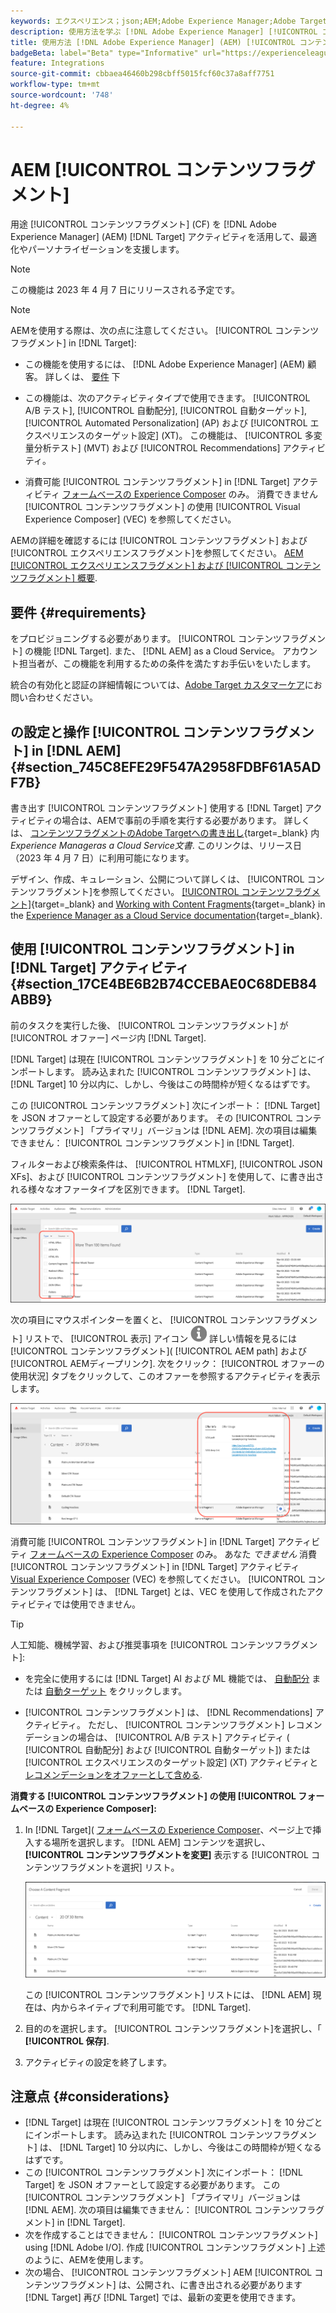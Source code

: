 ```yaml
---
keywords: エクスペリエンス；json;AEM;Adobe Experience Manager;Adobe Target への書き出し；コンテンツフラグメント；フラグメント；CF;CF
description: 使用方法を学ぶ [!DNL Adobe Experience Manager] [!UICONTROL コンテンツフラグメント] in [!DNL Adobe Target] アクティビティ。
title: 使用方法 [!DNL Adobe Experience Manager] (AEM) [!UICONTROL コンテンツフラグメント]?
badgeBeta: label="Beta" type="Informative" url="https://experienceleague.adobe.com/docs/target/using/introduction/intro.html#beta newtab=true" tooltip="What are Target Beta release features?"
feature: Integrations
source-git-commit: cbbaea46460b298cbff5015fcf60c37a8aff7751
workflow-type: tm+mt
source-wordcount: '748'
ht-degree: 4%

---
```


# AEM [!UICONTROL コンテンツフラグメント]

用途 [!UICONTROL コンテンツフラグメント] (CF) を [!DNL Adobe Experience Manager] (AEM) [!DNL Target] アクティビティを活用して、最適化やパーソナライゼーションを支援します。

>[!NOTE]
>
>この機能は 2023 年 4 月 7 日にリリースされる予定です。


>[!NOTE]
>
>AEMを使用する際は、次の点に注意してください。 [!UICONTROL コンテンツフラグメント] in [!DNL Target]:
> 
>* この機能を使用するには、 [!DNL Adobe Experience Manager] (AEM) 顧客。 詳しくは、 [要件](#section_AE6F0971E1574B3AA324003599B96E5A) 下
>
>* この機能は、次のアクティビティタイプで使用できます。 [!UICONTROL A/B テスト], [!UICONTROL 自動配分], [!UICONTROL 自動ターゲット], [!UICONTROL Automated Personalization] (AP) および [!UICONTROL エクスペリエンスのターゲット設定] (XT)。 この機能は、 [!UICONTROL 多変量分析テスト] (MVT) および [!UICONTROL Recommendations] アクティビティ。
>
>* 消費可能 [!UICONTROL コンテンツフラグメント] in [!DNL Target] アクティビティ [フォームベースの Experience Composer](/help/main/c-experiences/form-experience-composer.md) のみ。 消費できません [!UICONTROL コンテンツフラグメント] の使用 [!UICONTROL Visual Experience Composer] (VEC) を参照してください。


AEMの詳細を確認するには [!UICONTROL コンテンツフラグメント] および [!UICONTROL エクスペリエンスフラグメント]を参照してください。 [AEM [!UICONTROL エクスペリエンスフラグメント] および [!UICONTROL コンテンツフラグメント] 概要](/help/main/c-integrating-target-with-mac/aem/aem-experience-and-content-fragments.md).

## 要件 {#requirements}

をプロビジョニングする必要があります。 [!UICONTROL コンテンツフラグメント] の機能 [!DNL Target]. また、 [!DNL AEM] as a Cloud Service。 アカウント担当者が、この機能を利用するための条件を満たすお手伝いをいたします。

統合の有効化と認証の詳細情報については、[Adobe Target カスタマーケア](/help/main/cmp-resources-and-contact-information.md#reference_ACA3391A00EF467B87930A450050077C)にお問い合わせください。

## の設定と操作 [!UICONTROL コンテンツフラグメント] in [!DNL AEM] {#section_745C8EFE29F547A2958FDBF61A5ADF7B}

書き出す [!UICONTROL コンテンツフラグメント] 使用する [!DNL Target] アクティビティの場合は、AEMで事前の手順を実行する必要があります。 詳しくは、 [コンテンツフラグメントのAdobe Targetへの書き出し](https://experienceleague.adobe.com/docs/experience-manager-cloud-service/content/sites/integrations/content-fragments-target.html){target=_blank} 内 *Experience Manageras a Cloud Service文書*. このリンクは、リリース日（2023 年 4 月 7 日）に利用可能になります。

デザイン、作成、キュレーション、公開について詳しくは、 [!UICONTROL コンテンツフラグメント]を参照してください。 [[!UICONTROL コンテンツフラグメント]](https://experienceleague.adobe.com/docs/experience-manager-cloud-service/content/sites/authoring/fundamentals/content-fragments.html?lang=en){target=_blank} and [Working with Content Fragments](https://experienceleague.adobe.com/docs/experience-manager-cloud-service/content/sites/administering/content-fragments/content-fragments.html){target=_blank} in the [Experience Manager as a Cloud Service documentation](https://experienceleague.adobe.com/docs/experience-manager-cloud-service/content/home.html){target=_blank}.

## 使用 [!UICONTROL コンテンツフラグメント] in [!DNL Target] アクティビティ {#section_17CE4BE6B2B74CCEBAE0C68DEB84ABB9}

前のタスクを実行した後、 [!UICONTROL コンテンツフラグメント] が [!UICONTROL オファー] ページ内 [!DNL Target].

[!DNL Target] は現在 [!UICONTROL コンテンツフラグメント] を 10 分ごとにインポートします。 読み込まれた [!UICONTROL コンテンツフラグメント] は、 [!DNL Target] 10 分以内に、しかし、今後はこの時間枠が短くなるはずです。

この [!UICONTROL コンテンツフラグメント] 次にインポート： [!DNL Target] を JSON オファーとして設定する必要があります。 その [!UICONTROL コンテンツフラグメント] 「プライマリ」バージョンは [!DNL AEM]. 次の項目は編集できません： [!UICONTROL コンテンツフラグメント] in [!DNL Target].

フィルターおよび検索条件は、 [!UICONTROL HTMLXF], [!UICONTROL JSON XFs]、および [!UICONTROL コンテンツフラグメント] を使用して、に書き出される様々なオファータイプを区別できます。 [!DNL Target].

![コンテンツフラグメントタイプでフィルター：Target UI でのHTMLまたは JSON](/help/main/c-integrating-target-with-mac/aem/assets/fragment-types.png)

次の項目にマウスポインターを置くと、 [!UICONTROL コンテンツフラグメント] リストで、 [!UICONTROL 表示] アイコン ![情報アイコン](/help/main/c-integrating-target-with-mac/aem/assets/icon-info.png) 詳しい情報を見るには [!UICONTROL コンテンツフラグメント]( [!UICONTROL AEM path] および [!UICONTROL AEMディープリンク]. 次をクリック： [!UICONTROL オファーの使用状況] タブをクリックして、このオファーを参照するアクティビティを表示します。

![コンテンツフラグメント情報ポップアップ](/help/main/c-integrating-target-with-mac/aem/assets/cf-info-popup.png)

消費可能 [!UICONTROL コンテンツフラグメント] in [!DNL Target] アクティビティ [フォームベースの Experience Composer](/help/main/c-experiences/form-experience-composer.md) のみ。 あなた *できません* 消費 [!UICONTROL コンテンツフラグメント] in [!DNL Target] アクティビティ [Visual Experience Composer](/help/main/c-experiences/c-visual-experience-composer/visual-experience-composer.md) (VEC) を参照してください。 [!UICONTROL コンテンツフラグメント] は、 [!DNL Target] とは、VEC を使用して作成されたアクティビティでは使用できません。

>[!TIP]
>
>人工知能、機械学習、および推奨事項を [!UICONTROL コンテンツフラグメント]:
>
>* を完全に使用するには [!DNL Target] AI および ML 機能では、 [自動配分](/help/main/c-activities/automated-traffic-allocation/automated-traffic-allocation.md#concept_A1407678796B4C569E94CBA8A9F7F5D4) または [自動ターゲット](/help/main/c-activities/auto-target/auto-target-to-optimize.md) をクリックします。
>
>* [!UICONTROL コンテンツフラグメント] は、 [!DNL Recommendations] アクティビティ。 ただし、 [!UICONTROL コンテンツフラグメント] レコメンデーションの場合は、 [!UICONTROL A/B テスト] アクティビティ ( [!UICONTROL 自動配分] および [!UICONTROL 自動ターゲット]) または [!UICONTROL エクスペリエンスのターゲット設定] (XT) アクティビティと [レコメンデーションをオファーとして含める](/help/main/c-recommendations/recommendations-as-an-offer.md).


**消費する [!UICONTROL コンテンツフラグメント] の使用 [!UICONTROL フォームベースの Experience Composer]:**

1. In [!DNL Target]( [フォームベースの Experience Composer](/help/main/c-experiences/form-experience-composer.md#task_FAC842A6535045B68B4C1AD3E657E56E)、ページ上で挿入する場所を選択します。 [!DNL AEM] コンテンツを選択し、 **[!UICONTROL コンテンツフラグメントを変更]** 表示する [!UICONTROL コンテンツフラグメントを選択] リスト。

   ![content_fragment_list 画像](/help/main/c-integrating-target-with-mac/aem/assets/choose-content-fragment.png)

   この [!UICONTROL コンテンツフラグメント] リストには、 [!DNL AEM] 現在は、内からネイティブで利用可能です。 [!DNL Target].

1. 目的のを選択します。 [!UICONTROL コンテンツフラグメント]を選択し、「 **[!UICONTROL 保存]**.
1. アクティビティの設定を終了します。

## 注意点 {#considerations}

* [!DNL Target] は現在 [!UICONTROL コンテンツフラグメント] を 10 分ごとにインポートします。 読み込まれた [!UICONTROL コンテンツフラグメント] は、 [!DNL Target] 10 分以内に、しかし、今後はこの時間枠が短くなるはずです。
* この [!UICONTROL コンテンツフラグメント] 次にインポート： [!DNL Target] を JSON オファーとして設定する必要があります。 この [!UICONTROL コンテンツフラグメント] 「プライマリ」バージョンは [!DNL AEM]. 次の項目は編集できません： [!UICONTROL コンテンツフラグメント] in [!DNL Target].
* 次を作成することはできません： [!UICONTROL コンテンツフラグメント] using [!DNL Adobe I/O]. 作成 [!UICONTROL コンテンツフラグメント] 上述のように、AEMを使用します。
* 次の場合、 [!UICONTROL コンテンツフラグメント] AEM [!UICONTROL コンテンツフラグメント] は、公開され、に書き出される必要があります [!DNL Target] 再び [!DNL Target] では、最新の変更を使用できます。